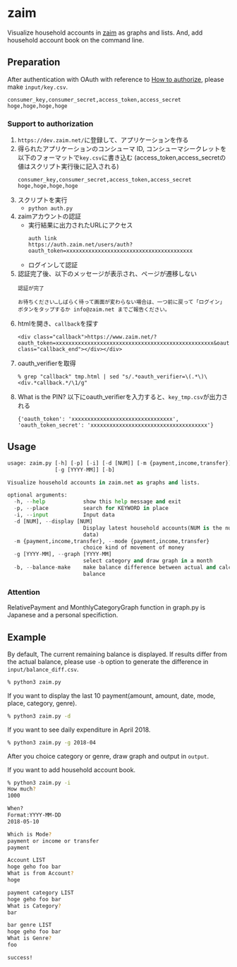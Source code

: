 # zaim
Visualize household accounts in [zaim](https://zaim.net/) as graphs and lists.
And, add household account book on the command line.

## Preparation
After authentication with OAuth with reference to [How to authorize](https://dev.zaim.net/home/api/authorize), please make `input/key.csv`.
```csv:key.csv
consumer_key,consumer_secret,access_token,access_secret
hoge,hoge,hoge,hoge
```

### Support to authorization
1. `https://dev.zaim.net/`に登録して、アプリケーションを作る
1. 得られたアプリケーションのコンシューマ ID, コンシューマシークレットを以下のフォーマットで`key.csv`に書き込む (access_token,access_secretの値はスクリプト実行後に記入される)
    ```
    consumer_key,consumer_secret,access_token,access_secret
    hoge,hoge,hoge,hoge
    ```
1. スクリプトを実行
    - `python auth.py`
1. zaimアカウントの認証
    - 実行結果に出力されたURLにアクセス
      ```
      auth link
      https://auth.zaim.net/users/auth?oauth_token=xxxxxxxxxxxxxxxxxxxxxxxxxxxxxxxxxxxxxxxx
      ```
    - ログインして認証
1. 認証完了後、以下のメッセージが表示され、ページが遷移しない
    ```
    認証が完了

    お待ちください…しばらく待って画面が変わらない場合は、一つ前に戻って「ログイン」ボタンをタップするか info@zaim.net までご報告ください。
    ```
1. htmlを開き、`callback`を探す
    ```
    <div class="callback">https://www.zaim.net/?oauth_token=xxxxxxxxxxxxxxxxxxxxxxxxxxxxxxxxxxxxxxxxxxxxxxxxxx&oauth_verifier=xxxxxxxxxxxxxxxxxxxxxxxxxxxxxxxxxxxxxxxxxxxxxxxx<div class="callback_end"></div></div>
    ```
1. oauth_verifierを取得
    ```
    % grep "callback" tmp.html | sed "s/.*oauth_verifier=\(.*\)\<div.*callback.*/\1/g"
    ```
1. What is the PIN? 以下にoauth_verifierを入力すると、`key_tmp.csv`が出力される
    ```
    {'oauth_token': 'xxxxxxxxxxxxxxxxxxxxxxxxxxxxxxxx', 'oauth_token_secret': 'xxxxxxxxxxxxxxxxxxxxxxxxxxxxxxxxxxxxx'}
    ```

## Usage
```sh:zaim.py
usage: zaim.py [-h] [-p] [-i] [-d [NUM]] [-m {payment,income,transfer}]
               [-g [YYYY-MM]] [-b]

Visualize household accounts in zaim.net as graphs and lists.

optional arguments:
  -h, --help            show this help message and exit
  -p, --place           search for KEYWORD in place
  -i, --input           Input data
  -d [NUM], --display [NUM]
                        Display latest household accounts(NUM is the number of
                        data)
  -m {payment,income,transfer}, --mode {payment,income,transfer}
                        choice kind of movement of money
  -g [YYYY-MM], --graph [YYYY-MM]
                        select category and draw graph in a month
  -b, --balance-make    make balance difference between actual and calculated
                        balance
```

### Attention
RelativePayment and MonthlyCategoryGraph function in graph.py is Japanese and a personal specifiction.

## Example
By default, The current remaining balance is displayed.
If results differ from the actual balance, please use `-b` option to generate the difference in `input/balance_diff.csv`.
```sh
% python3 zaim.py
```

If you want to display the last 10 payment(amount, amount, date, mode, place, category, genre).
```sh
% python3 zaim.py -d
```

If you want to see daily expenditure in April 2018.
```sh
% python3 zaim.py -g 2018-04
```
After you choice category or genre, draw graph and output in `output`.

If you want to add household account book.
```sh
% python3 zaim.py -i
How much?
1000

When?
Format:YYYY-MM-DD
2018-05-10

Which is Mode?
payment or income or transfer
payment

Account LIST
hoge geho foo bar
What is from Account?
hoge

payment category LIST
hoge geho foo bar
What is Category?
bar

bar genre LIST
hoge geho foo bar
What is Genre?
foo

success!
```

